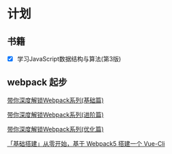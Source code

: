 # 计划

## 书籍

- [x] 学习JavaScript数据结构与算法(第3版)

## webpack 起步

[带你深度解锁Webpack系列(基础篇)](https://juejin.cn/post/6844904079219490830)

[带你深度解锁Webpack系列(进阶篇)](https://juejin.cn/post/6844904084927938567)

[带你深度解锁Webpack系列(优化篇)](https://juejin.cn/post/6844904093463347208)

[「基础搭建」从零开始，基于 Webpack5 搭建一个 Vue-Cli](https://segmentfault.com/a/1190000041548562)